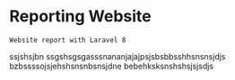 # Reporting Website
```
Website report with Laravel 8
```
ssjshsjbn
ssgshsgsgasssnananjajajpsjsbsbbsshhsnsnsjdjs
bzbssssojsjehshsnsnbsnsjdne
bebehksksnshshsjsjsdjs
